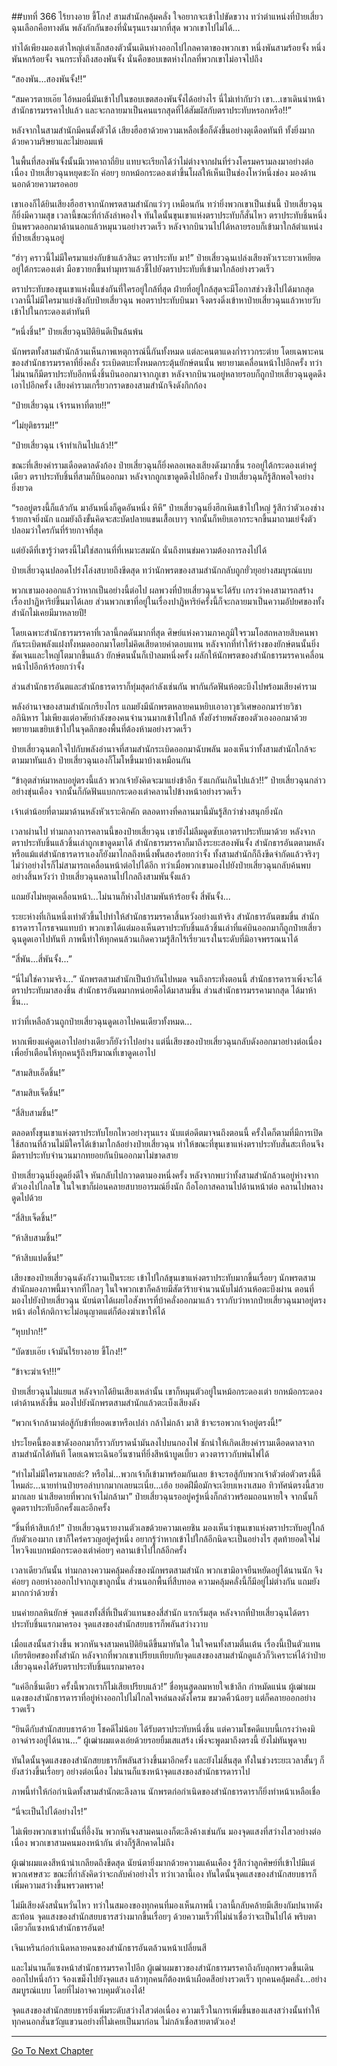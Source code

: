 ##บทที่ 366 ไร้ยางอาย ขี้โกง!
สามสำนักคลุ้มคลั่ง ใจอยากจะเข้าไปขัดขวาง ทว่าตำแหน่งที่ป๋ายเสี่ยวฉุนเลือกคือทางตัน พลังกักกันของที่นั่นรุนแรงมากที่สุด พวกเขาไปไม่ได้...

ทำได้เพียงมองเต่าใหญ่เต่าเล็กสองตัวนั้นเดินห่างออกไปไกลคาตาของพวกเขา หนึ่งพันสามร้อยจั้ง หนึ่งพันหกร้อยจั้ง จนกระทั่งถึงสองพันจั้ง นั่นคือขอบเขตห่างไกลที่พวกเขาไม่อาจไปถึง

“สองพัน...สองพันจั้ง!!”

“สมควรตายเอ๊ย ไอ้หมอนี่มันเข้าไปในขอบเขตสองพันจั้งได้อย่างไร นี่ไม่เท่ากับว่า เขา...เขาเดินนำหน้าสำนักธารมรรคาไปแล้ว และจะกลายมาเป็นคนแรกสุดที่ได้สัมผัสกับตราประทับหรอกหรือ!!”

หลังจากในสามสำนักมีคนตั้งตัวได้ เสียงฮือฮาด้วยความเหลือเชื่อก็ดังขึ้นอย่างดุเดือดทันที ทั้งยิ่งมากด้วยความริษยาและไม่ยอมแพ้

ในพื้นที่สองพันจั้งนั้นมีเวทคาถาถี่ยิบ แทบจะเรียกได้ว่าไม่ต่างจากฝนที่ร่วงโครมครามลงมาอย่างต่อเนื่อง ป๋ายเสี่ยวฉุนหยุดชะงัก ค่อยๆ ยกหม้อกระดองเต่าขึ้นโผล่ให้เห็นเป็นช่องโหว่หนึ่งช่อง มองด้านนอกด้วยความรอคอย

เขาเองก็ได้ยินเสียงฮือฮาจากนักพรตสามสำนักแว่วๆ เหมือนกัน ทว่ายิ่งพวกเขาเป็นเช่นนี้ ป๋ายเสี่ยวฉุนก็ยิ่งมีความสุข เวลานี้ขณะที่กำลังลำพองใจ ทันใดนั้นขุนเขาแห่งตราประทับก็สั่นไหว ตราประทับชิ้นหนึ่งบินพรวดออกมาด้านนอกแล้วหมุนวนอย่างรวดเร็ว หลังจากบินวนไปได้หลายรอบก็เข้ามาใกล้ตำแหน่งที่ป๋ายเสี่ยวฉุนอยู่

“ฮ่าๆ คราวนี้ไม่มีใครมาแย่งกับข้าแล้วสินะ ตราประทับ มา!” ป๋ายเสี่ยวฉุนเปล่งเสียงหัวเราะยาวเหยียดอยู่ใต้กระดองเต่า มือขวายกขึ้นทำมุทราแล้วชี้ไปยังตราประทับที่เข้ามาใกล้อย่างรวดเร็ว

ตราประทับของขุนเขาแห่งนี้แข่งกันที่ใครอยู่ใกล้ที่สุด ฝ่ายที่อยู่ใกล้สุดจะมีโอกาสช่วงชิงไปได้มากสุด เวลานี้ไม่มีใครมาแย่งชิงกับป๋ายเสี่ยวฉุน พอตราประทับบินมา จึงตรงดิ่งเข้าหาป๋ายเสี่ยวฉุนแล้วหายวับเข้าไปในกระดองเต่าทันที

“หนึ่งชิ้น!” ป๋ายเสี่ยวฉุนปิติยินดีเป็นล้นพ้น

นักพรตทั้งสามสำนักล้วนเห็นภาพเหตุการณ์นี้กันทั้งหมด แต่ละคนตาแดงก่ำราวกระต่าย โดยเฉพาะคนของสำนักธารมรรคาที่ยิ่งคลั่ง ระเบิดตบะทั้งหมดกระตุ้นยักษ์ตนนั้น พยายามเคลื่อนหน้าไปอีกครั้ง ทว่าไม่นานก็มีตราประทับอีกหนึ่งชิ้นบินออกมาจากภูเขา หลังจากบินวนอยู่หลายรอบก็ถูกป๋ายเสี่ยวฉุนดูดดึงเอาไปอีกครั้ง เสียงคำรามเกรี้ยวกราดของสามสำนักจึงดังกึกก้อง

“ป๋ายเสี่ยวฉุน เจ้ารนหาที่ตาย!!”

“ไม่ยุติธรรม!!”

“ป๋ายเสี่ยวฉุน เจ้าทำเกินไปแล้ว!!”

ขณะที่เสียงคำรามเดือดดาลดังก้อง ป๋ายเสี่ยวฉุนก็ยิ่งคลอเพลงเสียงดังมากขึ้น รออยู่ใต้กระดองเต่าครู่เดียว ตราประทับชิ้นที่สามก็บินออกมา หลังจากถูกเขาดูดดึงไปอีกครั้ง ป๋ายเสี่ยวฉุนก็รู้สึกพอใจอย่างยิ่งยวด

“รออยู่ตรงนี้ก็แล้วกัน มาอันหนึ่งก็ดูดอันหนึ่ง หึหึ” ป๋ายเสี่ยวฉุนยิ่งฮึกเหิมเข้าไปใหญ่ รู้สึกว่าตัวเองช่างร้ายกาจยิ่งนัก แถมยังถึงขั้นคิดจะสะบัดปลายแขนเสื้อเบาๆ จากนั้นก็หยิบเอากระจกขึ้นมาถามเย่จั้งตัวปลอมว่าใครกันที่ร้ายกาจที่สุด

แต่ยังดีที่เขารู้ว่าตรงนี้ไม่ใช่สถานที่ที่เหมาะสมนัก นั่นถึงทนข่มความต้องการลงไปได้

ป๋ายเสี่ยวฉุนปลอดโปร่งโล่งสบายถึงขีดสุด ทว่านักพรตของสามสำนักกลับถูกยั่วยุอย่างสมบูรณ์แบบ

พวกเขามองออกแล้วว่าหากเป็นอย่างนี้ต่อไป ผลพวงที่ป๋ายเสี่ยวฉุนจะได้รับ เกรงว่าคงสามารถสร้างเรื่องปาฏิหาริย์ขึ้นมาได้เลย ส่วนพวกเขาที่อยู่ในเรื่องปาฎิหาริย์ครั้งนี้ก็จะกลายมาเป็นความอัปยศของทั้งสำนักไม่เคยมีมาหลายปี!

โดยเฉพาะสำนักธารมรรคาที่เวลานี้กดดันมากที่สุด ศิษย์แห่งความภาคภูมิใจรวมโอสถหลายสิบคนพากันระเบิดพลังแฝงทั้งหมดออกมาโดยไม่คิดเสียดายค่าตอบแทน หลังจากที่ทำให้ร่างของยักษ์ตนนั้นยิ่งชัดเจนและใหญ่โตมากขึ้นแล้ว ยักษ์ตนนั้นก็เป่าลมหนึ่งครั้ง ผลักให้นักพรตของสำนักธารมรรคาเคลื่อนหน้าไปอีกห้าร้อยกว่าจั้ง

ส่วนสำนักธารอันตและสำนักธารดาราก็ทุ่มสุดกำลังเช่นกัน พากันกัดฟันห้อตะบึงไปพร้อมเสียงคำราม

พลังอำนาจของสามสำนักเกรียงไกร แถมยังมีนักพรตหลายคนหยิบเอาอาวุธวิเศษออกมาร่ายวิชาอภินิหาร ไม่เพียงแต่อาศัยกำลังของคนจำนวนมากเข้าไปใกล้ ทั้งยังร่ายพลังของตัวเองออกมาด้วย พยายามเขยิบเข้าไปในจุดลึกของพื้นที่ต้องห้ามอย่างรวดเร็ว

ป๋ายเสี่ยวฉุนตกใจไปกับพลังอำนาจที่สามสำนักระเบิดออกมาฉับพลัน มองเห็นว่าทั้งสามสำนักใกล้จะตามมาทันแล้ว ป๋ายเสี่ยวฉุนเองก็โมโหขึ้นมาบ้างเหมือนกัน

“ข้าอุตส่าห์มาหลบอยู่ตรงนี้แล้ว พวกเจ้ายังคิดจะมาแย่งข้าอีก รังแกกันเกินไปแล้ว!!” ป๋ายเสี่ยวฉุนกล่าวอย่างขุ่นเคือง จากนั้นก็กัดฟันแบกกระดองเต่าคลานไปข้างหน้าอย่างรวดเร็ว

เจ้าเต่าน้อยที่ตามมาด้านหลังหัวเราะคิกคัก ตลอดทางที่คลานมานี้มันรู้สึกว่าช่างสนุกยิ่งนัก

เวลาผ่านไป ท่ามกลางการคลานนี้ของป๋ายเสี่ยวฉุน เขายังไม่ลืมดูดซับเอาตราประทับมาด้วย หลังจากตราประทับชิ้นแล้วชิ้นเล่าถูกเขาดูดมาได้ สำนักธารมรรคาก็มาถึงระยะสองพันจั้ง สำนักธารอันตตามหลัง หรือแม้แต่สำนักธารดาราเองก็ยังมาไกลถึงหนึ่งพั้นสองร้อยกว่าจั้ง ทั้งสามสำนักก็ถึงขีดจำกัดแล้วจริงๆ ไม่ว่าอย่างไรก็ไม่สามารถเคลื่อนหน้าต่อไปได้อีก ทว่าเมื่อพวกเขามองไปยังป๋ายเสี่ยวฉุนกลับค้นพบอย่างสิ้นหวังว่า ป๋ายเสี่ยวฉุนคลานไปไกลถึงสามพันจั้งแล้ว

แถมยังไม่หยุดเคลื่อนหน้า...ไม่นานก็ห่างไปสามพันห้าร้อยจั้ง สี่พันจั้ง...

ระยะห่างที่เกินหนึ่งเท่าตัวขึ้นไปทำให้สำนักธารมรรคาสิ้นหวังอย่างแท้จริง สำนักธารอันตขมขื่น สำนักธารดาราโกรธจนแทบบ้า พวกเขาได้แต่มองเห็นตราประทับชิ้นแล้วชิ้นเล่าที่แค่บินออกมาก็ถูกป๋ายเสี่ยวฉุนดูดเอาไปทันที ภาพนี้ทำให้ทุกคนล้วนเกิดความรู้สึกไร้เรี่ยวแรงในระดับที่มิอาจพรรณนาได้

“สี่พัน...สี่พันจั้ง...”

“นี่ไม่ใช่ความจริง...” นักพรตสามสำนักเป็นบ้ากันไปหมด จนถึงกระทั่งตอนนี้ สำนักธารดาราเพิ่งจะได้ตราประทับมาสองชิ้น สำนักธารอันตมากหน่อยคือได้มาสามชิ้น ส่วนสำนักธารมรรคามากสุด ได้มาห้าชิ้น...

ทว่าที่เหลือล้วนถูกป๋ายเสี่ยวฉุนดูดเอาไปคนเดียวทั้งหมด...

หากเพียงแค่ดูดเอาไปอย่างเดียวก็ยังว่าไปอย่าง แต่นี่เสียงของป๋ายเสี่ยวฉุนกลับดังออกมาอย่างต่อเนื่อง เพื่อย้ำเตือนให้ทุกคนรู้ถึงปริมาณที่เขาดูดเอาไป

“สามสิบเอ็ดชิ้น!”

“สามสิบเจ็ดชิ้น!”

“สี่สิบสามชิ้น!”

ตลอดทั้งขุนเขาแห่งตราประทับโยกไหวอย่างรุนแรง นับแต่อดีตมาจนถึงตอนนี้ ครั้งใดก็ตามที่มีการเปิดใช้สถานที่ล้วนไม่มีใครได้เข้ามาใกล้อย่างป๋ายเสี่ยวฉุน ทำให้ขณะที่ขุนเขาแห่งตราประทับสั่นสะเทือนจึงมีตราประทับจำนวนมากทยอยกันบินออกมาไม่ขาดสาย

ป๋ายเสี่ยวฉุนยิ่งดูดยิ่งดีใจ หันกลับไปกวาดตามองหนึ่งครั้ง หลังจากพบว่าทั้งสามสำนักล้วนอยู่ห่างจากตัวเองไปไกลโข ในใจเขาก็ผ่อนคลายสบายอารมณ์ยิ่งนัก ถือโอกาสคลานไปด้านหน้าต่อ คลานไปพลางดูดไปด้วย

“สี่สิบเจ็ดชิ้น!”

“ห้าสิบสามชิ้น!”

“ห้าสิบแปดชิ้น!”

เสียงของป๋ายเสี่ยวฉุนดังกังวานเป็นระยะ เข้าไปใกล้ขุนเขาแห่งตราประทับมากขึ้นเรื่อยๆ นักพรตสามสำนักมองภาพนี้มาจากที่ไกลๆ ในใจพวกเขาก็คล้ายมีสัตว์ร้ายจำนวนนับไม่ถ้วนห้อตะบึงผ่าน ตอนที่มองไปยังป๋ายเสี่ยวฉุน นัยน์ตาได้เผยไอสังหารที่บ้าคลั่งออกมาแล้ว ราวกับว่าหากป๋ายเสี่ยวฉุนมาอยู่ตรงหน้า ต่อให้กติกาจะไม่อนุญาตแต่ก็ต้องฆ่าเขาให้ได้

“หุบปาก!!”

“บัดซบเอ๊ย เจ้ามันไร้ยางอาย ขี้โกง!!”

“ข้าจะฆ่าเจ้า!!!”

ป๋ายเสี่ยวฉุนไม่แยแส หลังจากได้ยินเสียงเหล่านั้น เขาก็หมุนตัวอยู่ในหม้อกระดองเต่า ยกหม้อกระดองเต่าด้านหลังขึ้น มองไปยังนักพรตสามสำนักแล้วตะเบ็งเสียงดัง

“พวกเจ้ากล้ามาต่อสู้กับข้าที่ยอดเขาหรือเปล่า กล้าไม่กล้า มาสิ ข้าจะรอพวกเจ้าอยู่ตรงนี้!”

ประโยคนี้ของเขาดังออกมาก็ราวกับราดน้ำมันลงไปบนกองไฟ ชักนำให้เกิดเสียงคำรามเดือดดาลจากสามสำนักได้ทันที โดยเฉพาะเฉินอวิ๋นซานที่ยิ่งสีหน้าบูดเบี้ยว ดวงตาราวกับพ่นไฟได้

“ทำไมไม่มีใครมาเลยล่ะ? หรือไม่...พวกเจ้าก็เข้ามาพร้อมกันเลย ข้าจะรอสู้กับพวกเจ้าตัวต่อตัวตรงนี้ดีไหมล่ะ...นายท่านป๋ายรอลำบากมากเลยนะเนี่ย...เฮ้อ ยอดฝีมือมักจะเงียบเหงาเสมอ ทิวทัศน์ตรงนี้สวยมากเลย น่าเสียดายที่พวกเจ้าไม่กล้ามา” ป๋ายเสี่ยวฉุนรออยู่ครู่หนึ่งก็กล่าวพร้อมถอนหายใจ จากนั้นก็ดูดตราประทับอีกครั้งและอีกครั้ง

“ชิ้นที่ห้าสิบเก้า!” ป๋ายเสี่ยวฉุนรายงานตัวเลขด้วยความเคยชิน มองเห็นว่าขุนเขาแห่งตราประทับอยู่ใกล้กับตัวเองมาก เขาก็ใคร่ครวญอยู่ครู่หนึ่ง อยากรู้ว่าหากเข้าไปใกล้อีกนิดจะเป็นอย่างไร สุดท้ายอดใจไม่ไหวจึงแบกหม้อกระดองเต่าค่อยๆ คลานเข้าไปใกล้อีกครั้ง

เวลาเดียวกันนั้น ท่ามกลางความคลุ้มคลั่งของนักพรตสามสำนัก พวกเขามิอาจยืนหยัดอยู่ได้นานนัก จึงค่อยๆ ถอยห่างออกไปจากภูเขาลูกนั้น ส่วนนอกพื้นที่สืบทอด ความคลุ้มคลั่งนี้ก็มีอยู่ไม่ต่างกัน แถมยังมากกว่าด้วยซ้ำ

บนค่ายกลหินยักษ์ จุดแสงทั้งสี่ที่เป็นตัวแทนของสี่สำนัก แรกเริ่มสุด หลังจากที่ป๋ายเสี่ยวฉุนได้ตราประทับชิ้นแรกมาครอง จุดแสงของสำนักสยบธารก็พลันสว่างวาบ

เมื่อแสงนั้นสว่างขึ้น พวกหันจงสามคนปิติยินดีขึ้นมาทันใด ในใจคนทั้งสามตื่นเต้น เรื่องนี้เป็นตัวแทนเกียรติยศของทั้งสำนัก หลังจากที่พวกเขาเปรียบเทียบกับจุดแสงของสามสำนักดูแล้วก็วิเคราะห์ได้ว่าป๋ายเสี่ยวฉุนคงได้รับตราประทับชิ้นแรกมาครอง

“แค่อีกชิ้นเดียว ครั้งนี้พวกเราก็ไม่เสียเปรียบแล้ว!” ชื่อหุนสูดลมหายใจเข้าลึก กำหมัดแน่น ผู้เฒ่าผมแดงของสำนักธารดาราที่อยู่ห่างออกไปไม่ไกลใจหล่นลงดังโครม ขมวดคิ้วน้อยๆ แต่ก็คลายออกอย่างรวดเร็ว

“ยินดีกับสำนักสยบธารด้วย โชคดีไม่น้อย ได้รับตราประทับหนึ่งชิ้น แต่ความโชคดีแบบนี้เกรงว่าคงมิอาจดำรงอยู่ได้นาน...” ผู้เฒ่าผมแดงเอ่ยด้วยรอยยิ้มเสแสร้ง เพิ่งจะพูดมาถึงตรงนี้ ยังไม่ทันพูดจบ

ทันใดนั้นจุดแสงของสำนักสยบธารก็พลันสว่างขึ้นมาอีกครั้ง และยังไม่สิ้นสุด ทั้งในช่วงระยะเวลาสั้นๆ ก็ยังสว่างขึ้นเรื่อยๆ อย่างต่อเนื่อง ไม่นานก็แซงหน้าจุดแสงของสำนักธารดาราไป

ภาพนี้ทำให้ก่อกำเนิดทั้งสามสำนักตะลึงลาน นักพรตก่อกำเนิดของสำนักธารดาราก็ยิ่งทำหน้าเหลือเชื่อ

“นี่จะเป็นไปได้อย่างไร!”

ไม่เพียงพวกเขาเท่านั้นที่อึ้งงัน พวกหันจงสามคนเองก็ตะลึงค้างเช่นกัน มองจุดแสงที่สว่างไสวอย่างต่อเนื่อง พวกเขาสามคนมองหน้ากัน ต่างก็รู้สึกคาดไม่ถึง

ผู้เฒ่าผมแดงสีหน้าน่าเกลียดถึงขีดสุด นัยน์ตายิ่งมากด้วยความแค้นเคือง รู้สึกว่าลูกศิษย์ที่เข้าไปมีแต่พวกเศษสวะ ขณะที่กำลังคิดว่าจะกลับคำอย่างไร ทว่าเวลานี้เอง ทันใดนั้นจุดแสงของสำนักสยบธารก็เพิ่มความสว่างขึ้นพรวดพราด!

ไม่มีเสียงดังสนั่นหวั่นไหว ทว่าในสมองของทุกคนที่มองเห็นภาพนี้ เวลานี้กลับคล้ายมีเสียงกัมปนาทดังสะท้อน จุดแสงของสำนักสยบธารสว่างมากขึ้นเรื่อยๆ ด้วยความเร็วที่ไม่น่าเชื่อว่าจะเป็นไปได้ พริบตาเดียวก็แซงหน้าสำนักธารอันต!

เจินเหรินก่อกำเนิดหลายคนของสำนักธารอันตล้วนหน้าเปลี่ยนสี

และไม่นานก็แซงหน้าสำนักธารมรรคาไปอีก ผู้เฒ่าผมขาวของสำนักธารมรรคาถึงกับลุกพรวดขึ้นเดินออกไปหนึ่งก้าว จ้องเขม็งไปยังจุดแสง แล้วทุกคนก็ต้องหน้าเผือดสีอย่างรวดเร็ว ทุกคนคลุ้มคลั่ง...อย่างสมบูรณ์แบบ โดยที่ไม่อาจควบคุมตัวเองได้!

จุดแสงของสำนักสยบธารยิ่งเพิ่มระดับสว่างไสวต่อเนื่อง ความเร็วในการเพิ่มขึ้นของแสงสว่างนั้นทำให้ทุกคนอกสั่นขวัญแขวนอย่างที่ไม่เคยเป็นมาก่อน ไม่กล้าเชื่อสายตาตัวเอง!

------


[Go To Next Chapter]( ./41.md)
